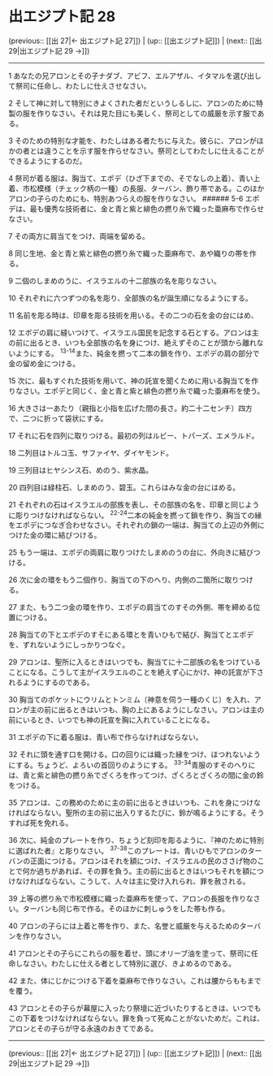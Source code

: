 # 出エジプト記 28

(previous:: [[出 27|← 出エジプト記 27]]) | (up:: [[出エジプト記]]) | (next:: [[出 29|出エジプト記 29 →]])

***




1 
あなたの兄アロンとその子ナダブ、アビフ、エルアザル、イタマルを選び出して祭司に任命し、わたしに仕えさせなさい。 



2 
そして神に対して特別にきよくされた者だというしるしに、アロンのために特製の服を作りなさい。それは見た目にも美しく、祭司としての威厳を示す服である。 



3 
そのための特別な才能を、わたしはある者たちに与えた。彼らに、アロンがほかの者とは違うことを示す服を作らせなさい。祭司としてわたしに仕えることができるようにするのだ。 



4 
祭司が着る服は、胸当て、エポデ（ひざ下までの、そでなしの上着）、青い上着、市松模様（チェック柄の一種）の長服、ターバン、飾り帯である。このほかアロンの子らのためにも、特別あつらえの服を作りなさい。 ###### 5-6 エポデは、最も優秀な技術者に、金と青と紫と緋色の撚り糸で織った亜麻布で作らせなさい。 



7 
その両方に肩当てをつけ、両端を留める。 



8 
同じ生地、金と青と紫と緋色の撚り糸で織った亜麻布で、あや織りの帯を作る。 



9 
二個のしまめのうに、イスラエルの十二部族の名を彫りなさい。 



10 
それぞれに六つずつの名を彫り、全部族の名が誕生順になるようにする。 



11 
名前を彫る時は、印章を彫る技術を用いる。その二つの石を金の台にはめ、 



12 
エポデの肩に縫いつけて、イスラエル国民を記念する石とする。アロンは主の前に出るとき、いつも全部族の名を身につけ、絶えずそのことが頭から離れないようにする。 <sup class="versenum">13-14</sup>また、純金を撚って二本の鎖を作り、エポデの肩の部分で金の留め金につける。 



15 
次に、最もすぐれた技術を用いて、神の託宣を聞くために用いる胸当てを作りなさい。エポデと同じく、金と青と紫と緋色の撚り糸で織った亜麻布を使う。 



16 
大きさは一あたり（親指と小指を広げた間の長さ。約二十二センチ）四方で、二つに折って袋状にする。 



17 
それに石を四列に取りつける。最初の列はルビー、トパーズ、エメラルド。 



18 
二列目はトルコ玉、サファイヤ、ダイヤモンド。 



19 
三列目はヒヤシンス石、めのう、紫水晶。 



20 
四列目は緑柱石、しまめのう、碧玉。これらはみな金の台にはめる。 



21 
それぞれの石はイスラエルの部族を表し、その部族の名を、印章と同じように彫りつけなければならない。 <sup class="versenum">22-24</sup>二本の純金を撚って鎖を作り、胸当ての縁をエポデにつなぎ合わせなさい。それぞれの鎖の一端は、胸当ての上辺の外側につけた金の環に結びつける。 



25 
もう一端は、エポデの両肩に取りつけたしまめのうの台に、外向きに結びつける。 



26 
次に金の環をもう二個作り、胸当ての下のへり、内側の二箇所に取りつける。 



27 
また、もう二つ金の環を作り、エポデの肩当てのすその外側、帯を締める位置につける。 



28 
胸当ての下とエポデのすそにある環とを青いひもで結び、胸当てとエポデを、ずれないようにしっかりつなぐ。 



29 
アロンは、聖所に入るときはいつでも、胸当てに十二部族の名をつけていることになる。こうして主がイスラエルのことを絶えず心にかけ、神の託宣が下されるようにするのである。 



30 
胸当てのポケットにウリムとトンミム〔神意を伺う一種のくじ〕を入れ、アロンが主の前に出るときはいつも、胸の上にあるようにしなさい。アロンは主の前にいるとき、いつでも神の託宣を胸に入れていることになる。 



31 
エポデの下に着る服は、青い布で作らなければならない。 



32 
それに頭を通す口を開ける。口の回りには織った縁をつけ、ほつれないようにする。ちょうど、よろいの首回りのようにする。 <sup class="versenum">33-34</sup>青服のすそのへりには、青と紫と緋色の撚り糸でざくろを作ってつけ、ざくろとざくろの間に金の鈴をつける。 



35 
アロンは、この務めのために主の前に出るときはいつも、これを身につけなければならない。聖所の主の前に出入りするたびに、鈴が鳴るようにする。そうすれば死を免れる。 



36 
次に、純金のプレートを作り、ちょうど刻印を彫るように、『神のために特別に選ばれた者』と彫りなさい。 <sup class="versenum">37-38</sup>このプレートは、青いひもでアロンのターバンの正面につける。アロンはそれを額につけ、イスラエルの民のささげ物のことで何か過ちがあれば、その罪を負う。主の前に出るときはいつもそれを額につけなければならない。こうして、人々は主に受け入れられ、罪を赦される。 



39 
上等の撚り糸で市松模様に織った亜麻布を使って、アロンの長服を作りなさい。ターバンも同じ布で作る。そのほかに刺しゅうをした帯も作る。 



40 
アロンの子らには上着と帯を作り、また、名誉と威厳を与えるためのターバンを作りなさい。 



41 
アロンとその子らにこれらの服を着せ、頭にオリーブ油を塗って、祭司に任命しなさい。わたしに仕える者として特別に選び、きよめるのである。 



42 
また、体にじかにつける下着を亜麻布で作りなさい。これは腰からももまでを覆う。 



43 
アロンとその子らが幕屋に入ったり祭壇に近づいたりするときは、いつでもこの下着をつけなければならない。罪を負って死ぬことがないためだ。これは、アロンとその子らが守る永遠のおきてである。

***

(previous:: [[出 27|← 出エジプト記 27]]) | (up:: [[出エジプト記]]) | (next:: [[出 29|出エジプト記 29 →]])

